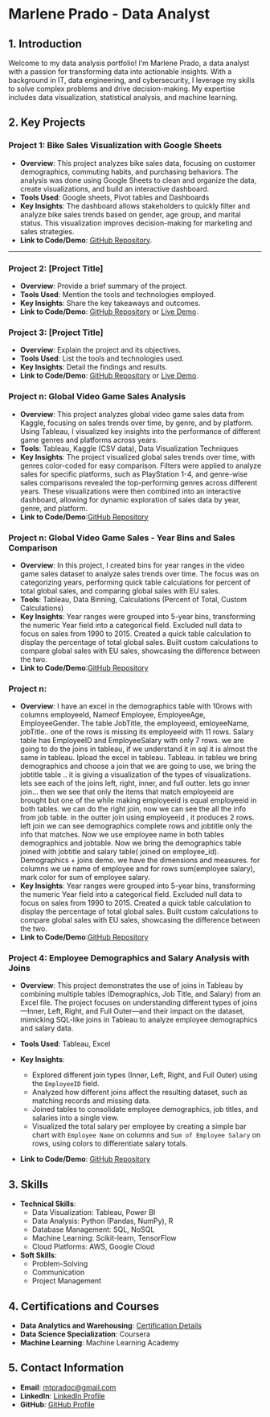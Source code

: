 # Marlene Prado - Data Analyst

## 1. Introduction
Welcome to my data analysis portfolio! I’m Marlene Prado, a data analyst with a passion for transforming data into actionable insights. With a background in IT, data engineering, and cybersecurity, I leverage my skills to solve complex problems and drive decision-making. My expertise includes data visualization, statistical analysis, and machine learning.

## 2. Key Projects

### Project 1: Bike Sales Visualization with Google Sheets
- **Overview**: This project analyzes bike sales data, focusing on customer demographics, commuting habits, and purchasing behaviors. The analysis was done using Google Sheets to clean and organize the data, create visualizations, and build an interactive dashboard.
- **Tools Used**: Google sheets, Pivot tables and Dashboards
- **Key Insights**: The dashboard allows stakeholders to quickly filter and analyze bike sales trends based on gender, age group, and marital status. This visualization improves decision-making for marketing and sales strategies.
- **Link to Code/Demo**: [GitHub Repository](#).

---

### Project 2: [Project Title]
- **Overview**: Provide a brief summary of the project.
- **Tools Used**: Mention the tools and technologies employed.
- **Key Insights**: Share the key takeaways and outcomes.
- **Link to Code/Demo**: [GitHub Repository](#) or [Live Demo](#).

### Project 3: [Project Title]
- **Overview**: Explain the project and its objectives.
- **Tools Used**: List the tools and technologies used.
- **Key Insights**: Detail the findings and results.
- **Link to Code/Demo**: [GitHub Repository](#) or [Live Demo](#).

### Project n: Global Video Game Sales Analysis
- **Overview**: This project analyzes global video game sales data from Kaggle, focusing on sales trends over time, by genre, and by platform. Using Tableau, I visualized key insights into the performance of different game genres and platforms across years.
- **Tools**: Tableau, Kaggle (CSV data), Data Visualization Techniques
- **Key Insights**: The project visualized global sales trends over time, with genres color-coded for easy comparison. Filters were applied to analyze sales for specific platforms, such as PlayStation 1-4, and genre-wise sales comparisons revealed the top-performing genres across different years. These visualizations were then combined into an interactive dashboard, allowing for dynamic exploration of sales data by year, genre, and platform.
- **Link to Code/Demo**:[GitHub Repository](https://github.com/mtpradoc/global-videogame-sales-analysis/blob/main/README.md)

### Project n: Global Video Game Sales - Year Bins and Sales Comparison
- **Overview**: In this project, I created bins for year ranges in the video game sales dataset to analyze sales trends over time. The focus was on categorizing years, performing quick table calculations for percent of total global sales, and comparing global sales with EU sales.
- **Tools**: Tableau, Data Binning, Calculations (Percent of Total, Custom Calculations)
- **Key Insights**:
    Year ranges were grouped into 5-year bins, transforming the numeric Year field into a categorical field.
    Excluded null data to focus on sales from 1990 to 2015.
    Created a quick table calculation to display the percentage of total global sales.
    Built custom calculations to compare global sales with EU sales, showcasing the difference between the two.
- **Link to Code/Demo**:[GitHub Repository](https://github.com/mtpradoc/global-videogame-sales-analysis/blob/main/README.md)

### Project n: 
- **Overview**: I have an excel in the demographics table with 10rows with columns employeeId, Nameof Employee, EmployeeAge, EmployeeGender. The table JobTitle, the employeeid, emloyeeName, jobTitle.. one of the rows is missing its employeeId with 11 rows. Salary table has EmployeeID and EmployeeSalary with only 7 rows. we are going to do the joins in tableau, if we understand it in sql it is almost the same in tableau. Ipload the excel in tableau. Tableau. in tableu we bring demographics and choose a join that we are going to use, we bring the jobtitle table .. it is giving a visualization of the types of visualizations. lets see each of the joins left, right, inner, and full outter. lets go inner join... then we see that only the items that match employeeid are brought but one of the while making employeeid is equal employeeid in both tables. we can do the right join, now we can see the all the info from job table. in the outter join using employeeid , it produces 2 rows. left join we can see demographics complete rows and jobtitle only the info that matches. Now we use employee name in both tables demographics and jobtable. Now we bring the demographics table joined with jobtitle and salary table( joined on employee_id). Demographics + joins demo. we have the dimensions and measures. for columns we ue name of employee and for rows sum(employee salary), mark color for sum of employee salary.
- **Key Insights**:
    Year ranges were grouped into 5-year bins, transforming the numeric Year field into a categorical field.
    Excluded null data to focus on sales from 1990 to 2015.
    Created a quick table calculation to display the percentage of total global sales.
    Built custom calculations to compare global sales with EU sales, showcasing the difference between the two.
- **Link to Code/Demo**:[GitHub Repository](https://github.com/mtpradoc/global-videogame-sales-analysis/blob/main/README.md)

### Project 4: Employee Demographics and Salary Analysis with Joins

- **Overview**: This project demonstrates the use of joins in Tableau by combining multiple tables (Demographics, Job Title, and Salary) from an Excel file. The project focuses on understanding different types of joins—Inner, Left, Right, and Full Outer—and their impact on the dataset, mimicking SQL-like joins in Tableau to analyze employee demographics and salary data.

- **Tools Used**: Tableau, Excel

- **Key Insights**:
  - Explored different join types (Inner, Left, Right, and Full Outer) using the `EmployeeID` field.
  - Analyzed how different joins affect the resulting dataset, such as matching records and missing data.
  - Joined tables to consolidate employee demographics, job titles, and salaries into a single view.
  - Visualized the total salary per employee by creating a simple bar chart with `Employee Name` on columns and `Sum of Employee Salary` on rows, using colors to differentiate salary totals.

- **Link to Code/Demo**: [GitHub Repository](#)

## 3. Skills
- **Technical Skills**:
  - Data Visualization: Tableau, Power BI
  - Data Analysis: Python (Pandas, NumPy), R
  - Database Management: SQL, NoSQL
  - Machine Learning: Scikit-learn, TensorFlow
  - Cloud Platforms: AWS, Google Cloud
- **Soft Skills**:
  - Problem-Solving
  - Communication
  - Project Management

## 4. Certifications and Courses
- **Data Analytics and Warehousing**: [Certification Details](#)
- **Data Science Specialization**: Coursera
- **Machine Learning**: Machine Learning Academy

## 5. Contact Information
- **Email**: [mtpradoc@gmail.com](mailto:mtpradoc@gmail.com)
- **LinkedIn**: [LinkedIn Profile](https://www.linkedin.com/in/mtpradoc)
- **GitHub**: [GitHub Profile](https://www.github.com/mtpradoc)
